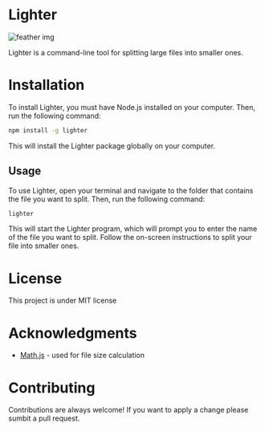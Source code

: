 # Lighter 

![feather img](https://i.ibb.co/fDFxKNX/download.png)


Lighter is a command-line tool for splitting large files into smaller ones.

# Installation

To install Lighter, you must have Node.js installed on your computer. Then, run the following command:

```bash
npm install -g lighter
```

This will install the Lighter package globally on your computer.

## Usage

To use Lighter, open your terminal and navigate to the folder that contains the file you want to split. Then, run the following command:

```bash
lighter
```

This will start the Lighter program, which will prompt you to enter the name of the file you want to split. Follow the on-screen instructions to split your file into smaller ones.

# License

This project is under MIT license

# Acknowledgments

- [Math.js](https://mathjs.org/) - used for file size calculation

# Contributing

Contributions are always welcome! If you want to apply a change please sumbit a pull request.
